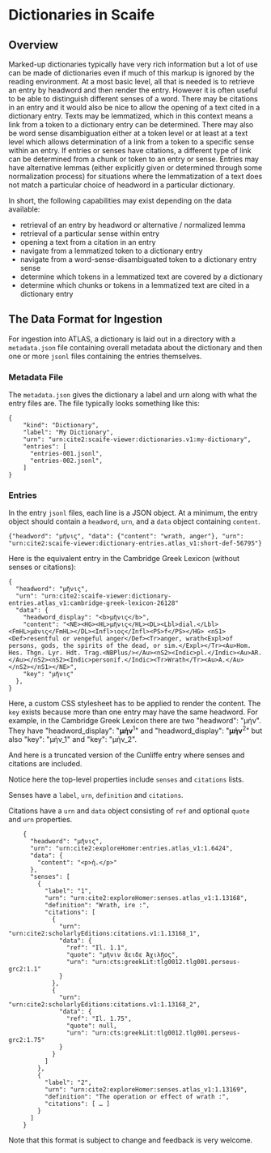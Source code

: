 # Dictionaries in Scaife

## Overview

Marked-up dictionaries typically have very rich information but a lot of use can be made of dictionaries even if much of this markup is ignored by the reading environment. At a most basic level, all that is needed is to retrieve an entry by headword and then render the entry. However it is often useful to be able to distinguish different senses of a word. There may be citations in an entry and it would also be nice to allow the opening of a text cited in a dictionary entry. Texts may be lemmatized, which in this context means a link from a token to a dictionary entry can be determined. There may also be word sense disambiguation either at a token level or at least at a text level which allows determination of a link from a token to a specific sense within an entry. If entries or senses have citations, a different type of link can be determined from a chunk or token to an entry or sense. Entries may have alternative lemmas (either explicitly given or determined through some normalization process) for situations where the lemmatization of a text does not match a particular choice of headword in a particular dictionary.

In short, the following capabilities may exist depending on the data available:

* retrieval of an entry by headword or alternative / normalized lemma
* retrieval of a particular sense within entry
* opening a text from a citation in an entry
* navigate from a lemmatized token to a dictionary entry
* navigate from a word-sense-disambiguated token to a dictionary entry sense
* determine which tokens in a lemmatized text are covered by a dictionary
* determine which chunks or tokens in a lemmatized text are cited in a dictionary entry

## The Data Format for Ingestion

For ingestion into ATLAS, a dictionary is laid out in a directory with a `metadata.json` file containing overall metadata about the dictionary and then one or more `jsonl` files containing the entries themselves.

### Metadata File

The `metadata.json` gives the dictionary a label and urn along with what the entry files are. The file typically looks something like this:

```
{
    "kind": "Dictionary",
    "label": "My Dictionary",
    "urn": "urn:cite2:scaife-viewer:dictionaries.v1:my-dictionary",
    "entries": [
      "entries-001.jsonl",
      "entries-002.jsonl",
    ]
}
```

### Entries

In the entry `jsonl` files, each line is a JSON object. At a minimum, the entry object should contain a `headword`, `urn`, and a `data` object containing `content`.

```
{"headword": "μῆνις", "data": {"content": "wrath, anger"}, "urn": "urn:cite2:scaife-viewer:dictionary-entries.atlas_v1:short-def-56795"}
```

Here is the equivalent entry in the Cambridge Greek Lexicon (without senses or citations):

```
{
  "headword": "μῆνις",
  "urn": "urn:cite2:scaife-viewer:dictionary-entries.atlas_v1:cambridge-greek-lexicon-26128"
  "data": {
    "headword_display": "<b>μῆνις</b>",
    "content": "<NE><HG><HL>μῆνις</HL><DL><Lbl>dial.</Lbl><FmHL>μᾶνις</FmHL></DL><Infl>ιος</Infl><PS>f</PS></HG> <nS1><Def>resentful or vengeful anger</Def><Tr>anger, wrath<Expl>of persons, gods, the spirits of the dead, or sim.</Expl></Tr><Au>Hom. Hes. Thgn. Lyr. Hdt. Trag.<NBPlus/></Au><nS2><Indic>pl.</Indic><Au>AR.</Au></nS2><nS2><Indic>personif.</Indic><Tr>Wrath</Tr><Au>A.</Au></nS2></nS1></NE>",
    "key": "μῆνις"
  },
}
```

Here, a custom CSS stylesheet has to be applied to render the content. The `key` exists because more than one entry may have the same headword. For example, in the Cambridge Greek Lexicon there are two "headword": "μήν". They have "headword_display": "<b>μήν</b><sup>1</sup>" and "headword_display": "<b>μήν</b><sup>2</sup>" but also "key": "μήν_1" and "key": "μήν_2".


And here is a truncated version of the Cunliffe entry where senses and citations are included.

Notice here the top-level properties include `senses` and `citations` lists.

Senses have a `label`, `urn`, `definition` and `citations`.

Citations have a `urn` and `data` object consisting of `ref` and optional `quote` and `urn` properties.


```
    {
      "headword": "μῆνις",
      "urn": "urn:cite2:exploreHomer:entries.atlas_v1:1.6424",
      "data": {
        "content": "<p>ἡ.</p>"
      },
      "senses": [
        {
          "label": "1",
          "urn": "urn:cite2:exploreHomer:senses.atlas_v1:1.13168",
          "definition": "Wrath, ire :",
          "citations": [
            {
              "urn": "urn:cite2:scholarlyEditions:citations.v1:1.13168_1",
              "data": {
                "ref": "Il. 1.1",
                "quote": "μῆνιν ἄειδε Ἀχιλῆος",
                "urn": "urn:cts:greekLit:tlg0012.tlg001.perseus-grc2:1.1"
              }
            },
            {
              "urn": "urn:cite2:scholarlyEditions:citations.v1:1.13168_2",
              "data": {
                "ref": "Il. 1.75",
                "quote": null,
                "urn": "urn:cts:greekLit:tlg0012.tlg001.perseus-grc2:1.75"
              }
            }
          ]
        },
        {
          "label": "2",
          "urn": "urn:cite2:exploreHomer:senses.atlas_v1:1.13169",
          "definition": "The operation or effect of wrath :",
          "citations": [ … ]
        }
      ]
    }
```

Note that this format is subject to change and feedback is very welcome.
